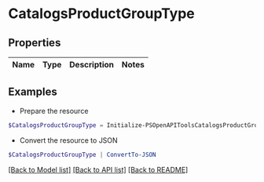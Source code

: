 # CatalogsProductGroupType
## Properties

Name | Type | Description | Notes
------------ | ------------- | ------------- | -------------

## Examples

- Prepare the resource
```powershell
$CatalogsProductGroupType = Initialize-PSOpenAPIToolsCatalogsProductGroupType 
```

- Convert the resource to JSON
```powershell
$CatalogsProductGroupType | ConvertTo-JSON
```

[[Back to Model list]](../README.md#documentation-for-models) [[Back to API list]](../README.md#documentation-for-api-endpoints) [[Back to README]](../README.md)

